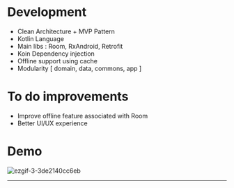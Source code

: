 # Development 

- Clean Architecture + MVP Pattern
- Kotlin Language
- Main libs : Room, RxAndroid, Retrofit
- Koin Dependency injection 
- Offline support using cache
- Modularity [ domain, data, commons, app ]

# To do improvements
- Improve offline feature associated with Room
- Better UI/UX experience

# Demo
![ezgif-3-3de2140cc6eb](https://user-images.githubusercontent.com/8259531/62016390-40107600-b188-11e9-98dc-16ee6714f5c2.gif)

------------------------------------------------------------------------
